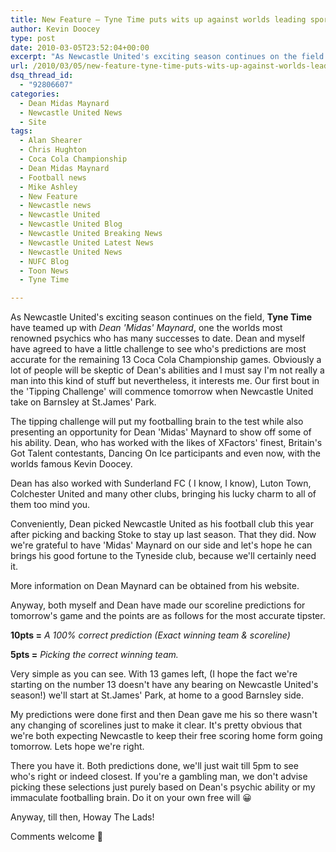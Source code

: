 ```yaml
---
title: New Feature – Tyne Time puts wits up against worlds leading sports psychic
author: Kevin Doocey
type: post
date: 2010-03-05T23:52:04+00:00
excerpt: "As Newcastle United's exciting season continues on the field.."
url: /2010/03/05/new-feature-tyne-time-puts-wits-up-against-worlds-leading-sports-psychic/
dsq_thread_id:
  - "92806607"
categories:
  - Dean Midas Maynard
  - Newcastle United News
  - Site
tags:
  - Alan Shearer
  - Chris Hughton
  - Coca Cola Championship
  - Dean Midas Maynard
  - Football news
  - Mike Ashley
  - New Feature
  - Newcastle news
  - Newcastle United
  - Newcastle United Blog
  - Newcastle United Breaking News
  - Newcastle United Latest News
  - Newcastle United News
  - NUFC Blog
  - Toon News
  - Tyne Time

---
```

As Newcastle United's exciting season continues on the field, **Tyne Time** have teamed up with _Dean 'Midas' Maynard_, one the worlds most renowned psychics who has many successes to date. Dean and myself have agreed to have a little challenge to see who's predictions are most accurate for the remaining 13 Coca Cola Championship games. Obviously a lot of people will be skeptic of Dean's abilities and I must say I'm not really a man into this kind of stuff but nevertheless, it interests me. Our first bout in the 'Tipping Challenge' will commence tomorrow when Newcastle United take on Barnsley at St.James' Park.

The tipping challenge will put my footballing brain to the test while also presenting an opportunity for Dean 'Midas' Maynard to show off some of his ability. Dean, who has worked with the likes of XFactors' finest, Britain's Got Talent contestants, Dancing On Ice participants and even now, with the worlds famous Kevin Doocey.

Dean has also worked with Sunderland FC ( I know, I know), Luton Town, Colchester United and many other clubs, bringing his lucky charm to all of them too mind you.

Conveniently, Dean picked Newcastle United as his football club this year after picking and backing Stoke to stay up last season. That they did. Now we're grateful to have 'Midas' Maynard on our side and let's hope he can brings his good fortune to the Tyneside club, because we'll certainly need it.

More information on Dean Maynard can be obtained from his website.

Anyway, both myself and Dean have made our scoreline predictions for tomorrow's game and the points are as follows for the most accurate tipster.

**10pts =** _A 100% correct prediction (Exact winning team & scoreline)_

**5pts =** _Picking the correct winning team._

Very simple as you can see. With 13 games left, (I hope the fact we're starting on the number 13 doesn't have any bearing on Newcastle United's season!) we'll start at St.James' Park, at home to a good Barnsley side.

My predictions were done first and then Dean gave me his so there wasn't any changing of scorelines just to make it clear. It's pretty obvious that we're both expecting Newcastle to keep their free scoring home form going tomorrow. Lets hope we're right.

There you have it. Both predictions done, we'll just wait till 5pm to see who's right or indeed closest. If you're a gambling man, we don't advise picking these selections just purely based on Dean's psychic ability or my immaculate footballing brain. Do it on your own free will 😀

Anyway, till then, Howay The Lads!

Comments welcome 🙂
